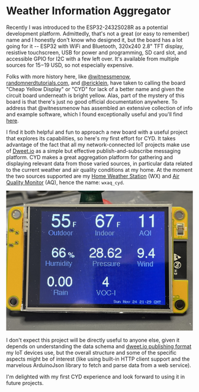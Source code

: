 # Weather Information Aggregator

Recently I was introduced to the ESP32-2432S028R as a potential development platform.  Admittedly, that's not a great (or easy to remember) name and I honestly don't know who designed it, but the board has a lot going for it -- ESP32 with WiFi and Bluetooth, 320x240 2.8" TFT display, resistive touchscreen, USB for power and programming, SD card slot, and accessible GPIO for I2C with a few left over.  It's available from multiple sources for $15-$19 USD, so not especially expensive.

Folks with more history here, like [@witnessmenow](https://github.com/witnessmenow), [randomnerdtutorials.com](https://randomnerdtutorials.com/), and [@ericklein](https://github.com/ericklein/powered_air_quality), have taken to calling the board "Cheap Yellow Display" or "CYD" for lack of a better name and given the circuit board underneath is bright yellow.  Alas, part of the mystery of this board is that there's just no good official documentation anywhere. To address that @witnessmenow has assembled an extensive collection of info and example software, which I found exceptionally useful and you'll find [here](https://github.com/witnessmenow/ESP32-Cheap-Yellow-Display).

I find it both helpful and fun to approach a new board with a useful project that explores its capabilities, so here's my first effort for CYD.  It takes advantage of the fact that all my network-connected IoT projects make use of [Dweet.io](https://dweet.io) as a simple but effective publish-and-subscribe messaging platform. CYD makes a great aggregation platform for gathering and displaying relevant data from those varied sources, in particular data related to the current weather and air quality conditions at my home. At the moment the two sources supported are my [Home Weather Station](https://github.com/disquisitioner/Weather-Station) (WX) and [Air Quality Monitor](https://github.com/disquisitioner/AQI-Monitor-SEN54) (AQ), hence the name: `wxaq_cyd`.

![Weather Aggregator CYD](assets/wxaq_cyd.jpg)

I don't expect this project will be directly useful to anyone else, given it depends on understanding the data schema and [dweet.io publishing format](dweet_formats.md) my IoT devices use, but the overall structure and some of the specific aspects might be of interest (like using built-in HTTP client support and the marvelous ArduinoJson library to fetch and parse data from a web service).  

I'm delighted with my first CYD experience and look forward to using it in future projects.